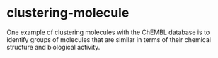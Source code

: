 # clustering-molecule
One example of clustering molecules with the ChEMBL database is to identify groups of molecules that are similar in terms of their chemical structure and biological activity. 
